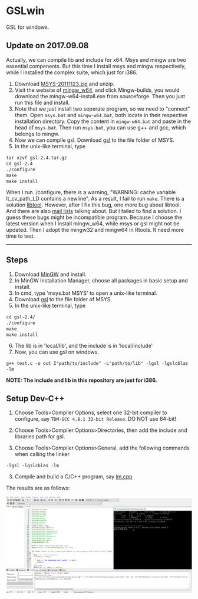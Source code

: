 # GSLwin
GSL for windows.

## Update on 2017.09.08

Actually, we can compile lib and include for x64. Msys and mingw are two essential compenents. But this time I install msys and mingw respectively, while I installed the complex suite, which just for i386.

1. Download [MSYS-20111123.zip](https://phoenixnap.dl.sourceforge.net/project/mingw-w64/External%20binary%20packages%20%28Win64%20hosted%29/MSYS%20%2832-bit%29/MSYS-20111123.zip)
 and unzip.
2. Visit the website of [mingw_w64](http://mingw-w64.org/doku.php/download), and click Mingw-builds, you would download the mingw-w64-install.exe from sourceforge. Then you just run this file and install.
3. Note that we just install two seperate program, so we need to "connect" them. Open `msys.bat` and `mingw-w64.bat`, both locate in their respective installation directory. Copy the content in `mingw-w64.bat` and paste in the head of `msys.bat`. Then run `msys.bat`, you can use g++ and gcc, which belongs to mingw.
4. Now we can compile gsl. Download [gsl](ftp://ftp.gnu.org/gnu/gsl/) to the file folder of MSYS.
5. In the unix-like terminal, type
```
tar xzvf gsl-2.4.tar.gz
cd gsl-2.4
./configure
make
make install
```
When I run ./configure, there is a warning, "WARNING: cache variable lt_cv_path_LD contains a newline". As a result, I fail to run `make`. There is a solution [libtool](http://lists.gnu.org/archive/html/libtool/2009-05/msg00034.html). However, after I fix this bug, one more bug about libtool. And there are also [mail lists](https://lists.gnu.org/archive/html/libtool/2014-09/msg00005.html) talking about. But I failed to find a solution. I guess these bugs might be incompatible program. Because I choose the latest version when I install mingw_w64, while msys or gsl might not be updated. Then I adopt the mingw32 and mingw64 in Rtools. It need more time to test.



****

## Steps

1. Download [MinGW](http://www.mingw.org) and install.
2. In MinGW Installation Manager, choose all packages in basic setup and install.
3. In cmd, type 'msys.bat MSYS' to open a unix-like terminal.
4. Download [gsl](ftp://ftp.gnu.org/gnu/gsl/) to the file folder of MSYS.
5. In the unix-like terminal, type

```
cd gsl-2.4/
./configure
make
make install
```
6. The lib is in 'local/lib', and the include is in 'local/include'
7. Now, you can use gsl on windows.
```
g++ test.c -o out I"path/to/include" -L"path/to/lib" -lgsl -lgslcblas -lm
```

**NOTE: The include and lib in this repository are just for i386.**

## Setup Dev-C++

1. Choose Tools>Compiler Options, select one 32-bit compiler to configure, say `TDM-GCC 4.8.1 32-bit Release`. DO NOT use 64-bit!

1. Choose Tools>Compiler Options>Directories, then add the include and libraries path for gsl.

2. Choose Tools>Compiler Options>General, add the following commands when calling the linker
```
-lgsl -lgslcblas -lm
```

3. Compile and build a C/C++ program, say [lm.cpp](https://github.com/szcf-weiya/gsl_lm)

The results are as follows:

![](result.png)
